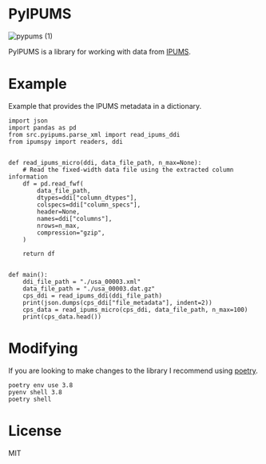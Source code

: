 # PyIPUMS

![pypums (1)](https://github.com/franciscojavierarceo/pyipums/assets/4163062/398bb2b5-8974-4eb9-84a0-92938da184c1)

PyIPUMS is a library for working with data from [IPUMS](https://www.ipums.org/).

# Example

Example that provides the IPUMS metadata in a dictionary.
```
import json
import pandas as pd
from src.pyipums.parse_xml import read_ipums_ddi
from ipumspy import readers, ddi


def read_ipums_micro(ddi, data_file_path, n_max=None):
    # Read the fixed-width data file using the extracted column information
    df = pd.read_fwf(
        data_file_path,
        dtypes=ddi["column_dtypes"],
        colspecs=ddi["column_specs"],
        header=None,
        names=ddi["columns"],
        nrows=n_max,
        compression="gzip",
    )

    return df


def main():
    ddi_file_path = "./usa_00003.xml"
    data_file_path = "./usa_00003.dat.gz"
    cps_ddi = read_ipums_ddi(ddi_file_path)
    print(json.dumps(cps_ddi["file_metadata"], indent=2))
    cps_data = read_ipums_micro(cps_ddi, data_file_path, n_max=100)
    print(cps_data.head())
```


# Modifying 

If you are looking to make changes to the library I recommend using [poetry](https://python-poetry.org/docs/).
```
poetry env use 3.8
pyenv shell 3.8
poetry shell
```

# License
MIT
